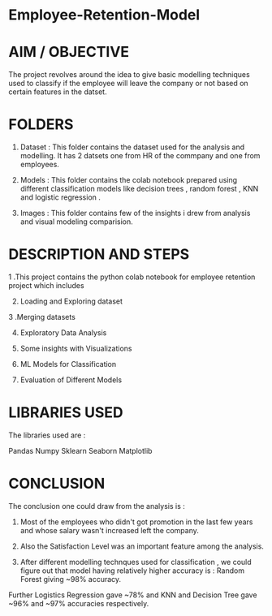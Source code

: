 # Employee-Retention-Model 

# AIM / OBJECTIVE 

The project revolves around the idea to give basic modelling techniques used to classify if the employee will leave the company or not based on certain features in the datset.

# FOLDERS

1. Dataset : This folder contains the dataset used for the analysis and modelling. It has 2 datsets one from HR of the commpany and one from employees.

2. Models : This folder contains the colab notebook prepared using different classification models like decision trees , random forest , KNN and logistic regression .

3. Images : This folder contains few of the insights i drew from analysis and visual modeling comparision.

# DESCRIPTION AND STEPS

1 .This project contains the python colab notebook for employee retention project which includes

2. Loading and Exploring dataset

3 .Merging datasets

4. Exploratory Data Analysis

5. Some insights with Visualizations

6. ML Models for Classification

7. Evaluation of Different Models

  # LIBRARIES USED
  
The libraries used are :

Pandas
Numpy
Sklearn
Seaborn
Matplotlib

# CONCLUSION

The conclusion one could draw from the analysis is :

1. Most of the employees who didn't got promotion in the last few years and whose salary wasn't increased left the company.

2. Also the Satisfaction Level was an important feature among the analysis.

3. After different modelling technques used for classification , we could figure out that model having relatively higher accuracy is : Random Forest giving ~98% accuracy.

Further Logistics Regression gave ~78% and KNN and Decision Tree gave ~96% and ~97% accuracies respectively.



